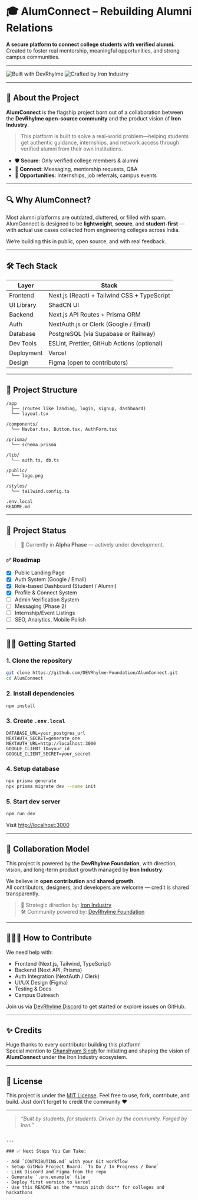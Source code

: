 # 🎓 AlumConnect – Rebuilding Alumni Relations

**A secure platform to connect college students with verified alumni.**  
Created to foster real mentorship, meaningful opportunities, and strong campus communities.

---

![Built with DevRhylme](https://img.shields.io/badge/Powered%20By-DevRhylme%20Foundation-blue?style=for-the-badge)
![Crafted by Iron Industry](https://img.shields.io/badge/Crafted%20By-Iron%20Industry-black?style=for-the-badge)

---

## 🚀 About the Project

**AlumConnect** is the flagship project born out of a collaboration between the **DevRhylme open-source community** and the product vision of **Iron Industry**.

> This platform is built to solve a real-world problem—helping students get authentic guidance, internships, and network access through verified alumni from their own institutions.

- 🛡️ **Secure**: Only verified college members & alumni
- 💬 **Connect**: Messaging, mentorship requests, Q&A
- 📁 **Opportunities**: Internships, job referrals, campus events

---

## 🔍 Why AlumConnect?

Most alumni platforms are outdated, cluttered, or filled with spam.  
AlumConnect is designed to be **lightweight**, **secure**, and **student-first** — with actual use cases collected from engineering colleges across India.

We’re building this in public, open source, and with real feedback.

---

## 🛠️ Tech Stack

| Layer      | Stack                                               |
|------------|-----------------------------------------------------|
| Frontend   | Next.js (React) + Tailwind CSS + TypeScript         |
| UI Library | ShadCN UI                                           |
| Backend    | Next.js API Routes + Prisma ORM                     |
| Auth       | NextAuth.js or Clerk (Google / Email)               |
| Database   | PostgreSQL (via Supabase or Railway)                |
| Dev Tools  | ESLint, Prettier, GitHub Actions (optional)         |
| Deployment | Vercel                                              |
| Design     | Figma (open to contributors)                        |

---

## 📁 Project Structure

```
/app
  ├── (routes like landing, login, signup, dashboard)
  └── layout.tsx

/components/
  └── Navbar.tsx, Button.tsx, AuthForm.tsx

/prisma/
  └── schema.prisma

/lib/
  └── auth.ts, db.ts

/public/
  └── logo.png

/styles/
  └── tailwind.config.ts

.env.local
README.md
```

---

## 🧪 Project Status

> 🎉 Currently in **Alpha Phase** — actively under development.

### ✅ Roadmap

- [x] Public Landing Page
- [x] Auth System (Google / Email)
- [x] Role-based Dashboard (Student / Alumni)
- [x] Profile & Connect System
- [ ] Admin Verification System
- [ ] Messaging (Phase 2)
- [ ] Internship/Event Listings
- [ ] SEO, Analytics, Mobile Polish

---

## 👨‍💻 Getting Started

### 1. Clone the repository

```bash
git clone https://github.com/DEVRhylme-Foundation/AlumConnect.git
cd AlumConnect
```

### 2. Install dependencies

```bash
npm install
```

### 3. Create `.env.local`

```env
DATABASE_URL=your_postgres_url
NEXTAUTH_SECRET=generate_one
NEXTAUTH_URL=http://localhost:3000
GOOGLE_CLIENT_ID=your_id
GOOGLE_CLIENT_SECRET=your_secret
```

### 4. Setup database

```bash
npx prisma generate
npx prisma migrate dev --name init
```

### 5. Start dev server

```bash
npm run dev
```

Visit [http://localhost:3000](http://localhost:3000)

---

## 🤝 Collaboration Model

This project is powered by the **DevRhylme Foundation**, with direction, vision, and long-term product growth managed by **Iron Industry**.

We believe in **open contribution** and **shared growth**.  
All contributors, designers, and developers are welcome — credit is shared transparently.

> 🧭 Strategic direction by: [Iron Industry](https://github.com/IronIndustry)  
> 🛠️ Community powered by: [DevRhylme Foundation](https://github.com/DEVRhylme-Foundation)

---

## 🧑‍🤝‍🧑 How to Contribute

We need help with:
- Frontend (Next.js, Tailwind, TypeScript)
- Backend (Next API, Prisma)
- Auth Integration (NextAuth / Clerk)
- UI/UX Design (Figma)
- Testing & Docs
- Campus Outreach

Join us via [DevRhylme Discord](https://discord.gg/your-invite) to get started or explore issues on GitHub.

---

## ✨ Credits

Huge thanks to every contributor building this platform!  
Special mention to [Ghanshyam Singh](https://github.com/ghanshyam2005singh) for initiating and shaping the vision of **AlumConnect** under the Iron Industry ecosystem.

---

## 📄 License

This project is under the [MIT License](./LICENSE). Feel free to use, fork, contribute, and build. Just don’t forget to credit the community ❤️

---

> _“Built by students, for students. Driven by the community. Forged by Iron.”_
```

---

### ✅ Next Steps You Can Take:

- Add `CONTRIBUTING.md` with your Git workflow
- Setup GitHub Project Board: `To Do / In Progress / Done`
- Link Discord and Figma from the repo
- Generate `.env.example` file
- Deploy first version to Vercel
- Use this README as the **main pitch doc** for colleges and hackathons